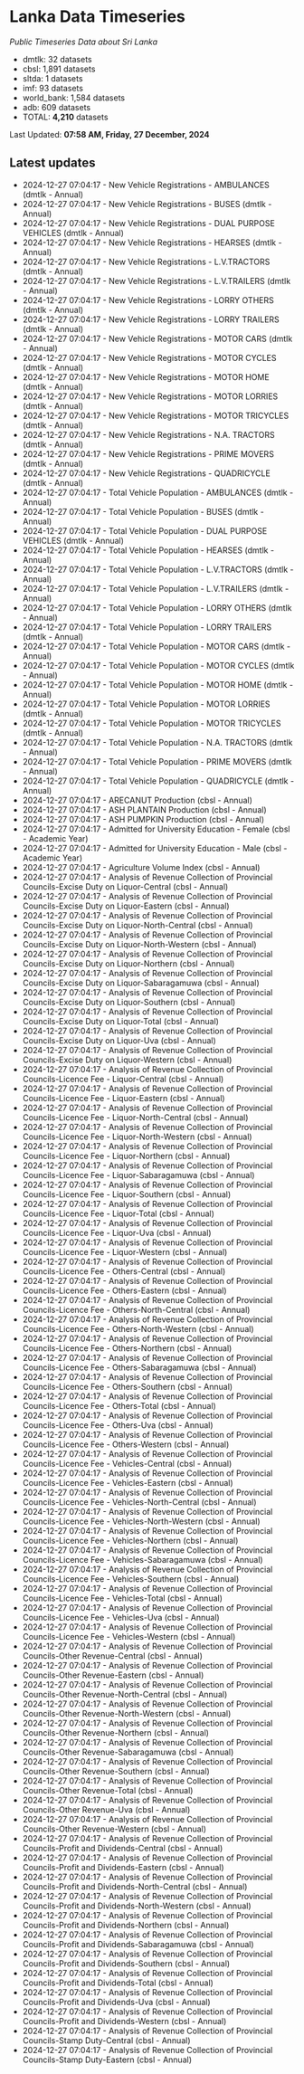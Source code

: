 # Lanka Data Timeseries
*Public Timeseries Data about Sri Lanka*

* dmtlk: 32 datasets
* cbsl: 1,891 datasets
* sltda: 1 datasets
* imf: 93 datasets
* world_bank: 1,584 datasets
* adb: 609 datasets
* TOTAL: **4,210** datasets

Last Updated: **07:58 AM, Friday, 27 December, 2024**

## Latest updates

* 2024-12-27 07:04:17 - New Vehicle Registrations - AMBULANCES (dmtlk - Annual)
* 2024-12-27 07:04:17 - New Vehicle Registrations - BUSES (dmtlk - Annual)
* 2024-12-27 07:04:17 - New Vehicle Registrations - DUAL PURPOSE VEHICLES (dmtlk - Annual)
* 2024-12-27 07:04:17 - New Vehicle Registrations - HEARSES (dmtlk - Annual)
* 2024-12-27 07:04:17 - New Vehicle Registrations - L.V.TRACTORS (dmtlk - Annual)
* 2024-12-27 07:04:17 - New Vehicle Registrations - L.V.TRAILERS (dmtlk - Annual)
* 2024-12-27 07:04:17 - New Vehicle Registrations - LORRY OTHERS (dmtlk - Annual)
* 2024-12-27 07:04:17 - New Vehicle Registrations - LORRY TRAILERS (dmtlk - Annual)
* 2024-12-27 07:04:17 - New Vehicle Registrations - MOTOR CARS (dmtlk - Annual)
* 2024-12-27 07:04:17 - New Vehicle Registrations - MOTOR CYCLES (dmtlk - Annual)
* 2024-12-27 07:04:17 - New Vehicle Registrations - MOTOR HOME (dmtlk - Annual)
* 2024-12-27 07:04:17 - New Vehicle Registrations - MOTOR LORRIES (dmtlk - Annual)
* 2024-12-27 07:04:17 - New Vehicle Registrations - MOTOR TRICYCLES (dmtlk - Annual)
* 2024-12-27 07:04:17 - New Vehicle Registrations - N.A. TRACTORS (dmtlk - Annual)
* 2024-12-27 07:04:17 - New Vehicle Registrations - PRIME MOVERS (dmtlk - Annual)
* 2024-12-27 07:04:17 - New Vehicle Registrations - QUADRICYCLE (dmtlk - Annual)
* 2024-12-27 07:04:17 - Total Vehicle Population - AMBULANCES (dmtlk - Annual)
* 2024-12-27 07:04:17 - Total Vehicle Population - BUSES (dmtlk - Annual)
* 2024-12-27 07:04:17 - Total Vehicle Population - DUAL PURPOSE VEHICLES (dmtlk - Annual)
* 2024-12-27 07:04:17 - Total Vehicle Population - HEARSES (dmtlk - Annual)
* 2024-12-27 07:04:17 - Total Vehicle Population - L.V.TRACTORS (dmtlk - Annual)
* 2024-12-27 07:04:17 - Total Vehicle Population - L.V.TRAILERS (dmtlk - Annual)
* 2024-12-27 07:04:17 - Total Vehicle Population - LORRY OTHERS (dmtlk - Annual)
* 2024-12-27 07:04:17 - Total Vehicle Population - LORRY TRAILERS (dmtlk - Annual)
* 2024-12-27 07:04:17 - Total Vehicle Population - MOTOR CARS (dmtlk - Annual)
* 2024-12-27 07:04:17 - Total Vehicle Population - MOTOR CYCLES (dmtlk - Annual)
* 2024-12-27 07:04:17 - Total Vehicle Population - MOTOR HOME (dmtlk - Annual)
* 2024-12-27 07:04:17 - Total Vehicle Population - MOTOR LORRIES (dmtlk - Annual)
* 2024-12-27 07:04:17 - Total Vehicle Population - MOTOR TRICYCLES (dmtlk - Annual)
* 2024-12-27 07:04:17 - Total Vehicle Population - N.A. TRACTORS (dmtlk - Annual)
* 2024-12-27 07:04:17 - Total Vehicle Population - PRIME MOVERS (dmtlk - Annual)
* 2024-12-27 07:04:17 - Total Vehicle Population - QUADRICYCLE (dmtlk - Annual)
* 2024-12-27 07:04:17 - ARECANUT Production (cbsl - Annual)
* 2024-12-27 07:04:17 - ASH PLANTAIN Production (cbsl - Annual)
* 2024-12-27 07:04:17 - ASH PUMPKIN Production (cbsl - Annual)
* 2024-12-27 07:04:17 - Admitted for University Education - Female (cbsl - Academic Year)
* 2024-12-27 07:04:17 - Admitted for University Education - Male (cbsl - Academic Year)
* 2024-12-27 07:04:17 - Agriculture Volume Index (cbsl - Annual)
* 2024-12-27 07:04:17 - Analysis of Revenue Collection of Provincial Councils-Excise Duty on Liquor-Central (cbsl - Annual)
* 2024-12-27 07:04:17 - Analysis of Revenue Collection of Provincial Councils-Excise Duty on Liquor-Eastern (cbsl - Annual)
* 2024-12-27 07:04:17 - Analysis of Revenue Collection of Provincial Councils-Excise Duty on Liquor-North-Central (cbsl - Annual)
* 2024-12-27 07:04:17 - Analysis of Revenue Collection of Provincial Councils-Excise Duty on Liquor-North-Western (cbsl - Annual)
* 2024-12-27 07:04:17 - Analysis of Revenue Collection of Provincial Councils-Excise Duty on Liquor-Northern (cbsl - Annual)
* 2024-12-27 07:04:17 - Analysis of Revenue Collection of Provincial Councils-Excise Duty on Liquor-Sabaragamuwa (cbsl - Annual)
* 2024-12-27 07:04:17 - Analysis of Revenue Collection of Provincial Councils-Excise Duty on Liquor-Southern (cbsl - Annual)
* 2024-12-27 07:04:17 - Analysis of Revenue Collection of Provincial Councils-Excise Duty on Liquor-Total (cbsl - Annual)
* 2024-12-27 07:04:17 - Analysis of Revenue Collection of Provincial Councils-Excise Duty on Liquor-Uva (cbsl - Annual)
* 2024-12-27 07:04:17 - Analysis of Revenue Collection of Provincial Councils-Excise Duty on Liquor-Western (cbsl - Annual)
* 2024-12-27 07:04:17 - Analysis of Revenue Collection of Provincial Councils-Licence Fee - Liquor-Central (cbsl - Annual)
* 2024-12-27 07:04:17 - Analysis of Revenue Collection of Provincial Councils-Licence Fee - Liquor-Eastern (cbsl - Annual)
* 2024-12-27 07:04:17 - Analysis of Revenue Collection of Provincial Councils-Licence Fee - Liquor-North-Central (cbsl - Annual)
* 2024-12-27 07:04:17 - Analysis of Revenue Collection of Provincial Councils-Licence Fee - Liquor-North-Western (cbsl - Annual)
* 2024-12-27 07:04:17 - Analysis of Revenue Collection of Provincial Councils-Licence Fee - Liquor-Northern (cbsl - Annual)
* 2024-12-27 07:04:17 - Analysis of Revenue Collection of Provincial Councils-Licence Fee - Liquor-Sabaragamuwa (cbsl - Annual)
* 2024-12-27 07:04:17 - Analysis of Revenue Collection of Provincial Councils-Licence Fee - Liquor-Southern (cbsl - Annual)
* 2024-12-27 07:04:17 - Analysis of Revenue Collection of Provincial Councils-Licence Fee - Liquor-Total (cbsl - Annual)
* 2024-12-27 07:04:17 - Analysis of Revenue Collection of Provincial Councils-Licence Fee - Liquor-Uva (cbsl - Annual)
* 2024-12-27 07:04:17 - Analysis of Revenue Collection of Provincial Councils-Licence Fee - Liquor-Western (cbsl - Annual)
* 2024-12-27 07:04:17 - Analysis of Revenue Collection of Provincial Councils-Licence Fee - Others-Central (cbsl - Annual)
* 2024-12-27 07:04:17 - Analysis of Revenue Collection of Provincial Councils-Licence Fee - Others-Eastern (cbsl - Annual)
* 2024-12-27 07:04:17 - Analysis of Revenue Collection of Provincial Councils-Licence Fee - Others-North-Central (cbsl - Annual)
* 2024-12-27 07:04:17 - Analysis of Revenue Collection of Provincial Councils-Licence Fee - Others-North-Western (cbsl - Annual)
* 2024-12-27 07:04:17 - Analysis of Revenue Collection of Provincial Councils-Licence Fee - Others-Northern (cbsl - Annual)
* 2024-12-27 07:04:17 - Analysis of Revenue Collection of Provincial Councils-Licence Fee - Others-Sabaragamuwa (cbsl - Annual)
* 2024-12-27 07:04:17 - Analysis of Revenue Collection of Provincial Councils-Licence Fee - Others-Southern (cbsl - Annual)
* 2024-12-27 07:04:17 - Analysis of Revenue Collection of Provincial Councils-Licence Fee - Others-Total (cbsl - Annual)
* 2024-12-27 07:04:17 - Analysis of Revenue Collection of Provincial Councils-Licence Fee - Others-Uva (cbsl - Annual)
* 2024-12-27 07:04:17 - Analysis of Revenue Collection of Provincial Councils-Licence Fee - Others-Western (cbsl - Annual)
* 2024-12-27 07:04:17 - Analysis of Revenue Collection of Provincial Councils-Licence Fee - Vehicles-Central (cbsl - Annual)
* 2024-12-27 07:04:17 - Analysis of Revenue Collection of Provincial Councils-Licence Fee - Vehicles-Eastern (cbsl - Annual)
* 2024-12-27 07:04:17 - Analysis of Revenue Collection of Provincial Councils-Licence Fee - Vehicles-North-Central (cbsl - Annual)
* 2024-12-27 07:04:17 - Analysis of Revenue Collection of Provincial Councils-Licence Fee - Vehicles-North-Western (cbsl - Annual)
* 2024-12-27 07:04:17 - Analysis of Revenue Collection of Provincial Councils-Licence Fee - Vehicles-Northern (cbsl - Annual)
* 2024-12-27 07:04:17 - Analysis of Revenue Collection of Provincial Councils-Licence Fee - Vehicles-Sabaragamuwa (cbsl - Annual)
* 2024-12-27 07:04:17 - Analysis of Revenue Collection of Provincial Councils-Licence Fee - Vehicles-Southern (cbsl - Annual)
* 2024-12-27 07:04:17 - Analysis of Revenue Collection of Provincial Councils-Licence Fee - Vehicles-Total (cbsl - Annual)
* 2024-12-27 07:04:17 - Analysis of Revenue Collection of Provincial Councils-Licence Fee - Vehicles-Uva (cbsl - Annual)
* 2024-12-27 07:04:17 - Analysis of Revenue Collection of Provincial Councils-Licence Fee - Vehicles-Western (cbsl - Annual)
* 2024-12-27 07:04:17 - Analysis of Revenue Collection of Provincial Councils-Other Revenue-Central (cbsl - Annual)
* 2024-12-27 07:04:17 - Analysis of Revenue Collection of Provincial Councils-Other Revenue-Eastern (cbsl - Annual)
* 2024-12-27 07:04:17 - Analysis of Revenue Collection of Provincial Councils-Other Revenue-North-Central (cbsl - Annual)
* 2024-12-27 07:04:17 - Analysis of Revenue Collection of Provincial Councils-Other Revenue-North-Western (cbsl - Annual)
* 2024-12-27 07:04:17 - Analysis of Revenue Collection of Provincial Councils-Other Revenue-Northern (cbsl - Annual)
* 2024-12-27 07:04:17 - Analysis of Revenue Collection of Provincial Councils-Other Revenue-Sabaragamuwa (cbsl - Annual)
* 2024-12-27 07:04:17 - Analysis of Revenue Collection of Provincial Councils-Other Revenue-Southern (cbsl - Annual)
* 2024-12-27 07:04:17 - Analysis of Revenue Collection of Provincial Councils-Other Revenue-Total (cbsl - Annual)
* 2024-12-27 07:04:17 - Analysis of Revenue Collection of Provincial Councils-Other Revenue-Uva (cbsl - Annual)
* 2024-12-27 07:04:17 - Analysis of Revenue Collection of Provincial Councils-Other Revenue-Western (cbsl - Annual)
* 2024-12-27 07:04:17 - Analysis of Revenue Collection of Provincial Councils-Profit and Dividends-Central (cbsl - Annual)
* 2024-12-27 07:04:17 - Analysis of Revenue Collection of Provincial Councils-Profit and Dividends-Eastern (cbsl - Annual)
* 2024-12-27 07:04:17 - Analysis of Revenue Collection of Provincial Councils-Profit and Dividends-North-Central (cbsl - Annual)
* 2024-12-27 07:04:17 - Analysis of Revenue Collection of Provincial Councils-Profit and Dividends-North-Western (cbsl - Annual)
* 2024-12-27 07:04:17 - Analysis of Revenue Collection of Provincial Councils-Profit and Dividends-Northern (cbsl - Annual)
* 2024-12-27 07:04:17 - Analysis of Revenue Collection of Provincial Councils-Profit and Dividends-Sabaragamuwa (cbsl - Annual)
* 2024-12-27 07:04:17 - Analysis of Revenue Collection of Provincial Councils-Profit and Dividends-Southern (cbsl - Annual)
* 2024-12-27 07:04:17 - Analysis of Revenue Collection of Provincial Councils-Profit and Dividends-Total (cbsl - Annual)
* 2024-12-27 07:04:17 - Analysis of Revenue Collection of Provincial Councils-Profit and Dividends-Uva (cbsl - Annual)
* 2024-12-27 07:04:17 - Analysis of Revenue Collection of Provincial Councils-Profit and Dividends-Western (cbsl - Annual)
* 2024-12-27 07:04:17 - Analysis of Revenue Collection of Provincial Councils-Stamp Duty-Central (cbsl - Annual)
* 2024-12-27 07:04:17 - Analysis of Revenue Collection of Provincial Councils-Stamp Duty-Eastern (cbsl - Annual)